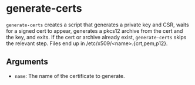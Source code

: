 generate-certs
===============

`generate-certs` creates a script that generates a private key and CSR,
waits for a signed cert to appear, generates a pkcs12 archive from the cert
and the key, and exits. If the cert or archive already exist, `generate-certs`
skips the relevant step. Files end up in /etc/x509/&lt;name>.{crt,pem,p12}.

Arguments
----------

* `name`: The name of the certificate to generate.
